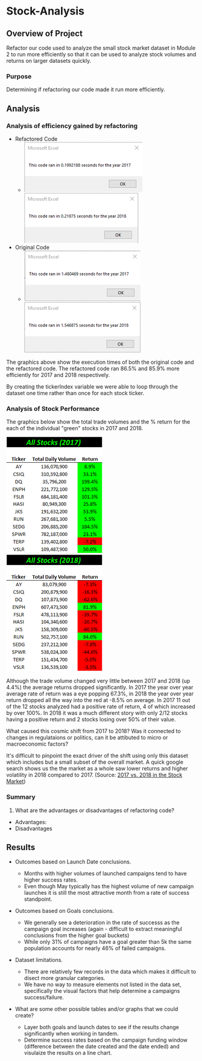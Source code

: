 # Stock-Analysis

## Overview of Project
Refactor our code used to analyze the small stock market dataset in Module 2 to run more efficiently so that it can be used to analyze stock volumes and returns on larger datasets quickly. 
### Purpose
Determining if refactoring our code made it run more efficiently. 
## Analysis

### Analysis of efficiency gained by refactoring 

- Refactored Code
  - ![](Resources/VBA_Challenge_2017.png) ![](Resources/VBA_Challenge_2018.png)
- Original Code
  - ![](Resources/OC_2017.png) ![](Resources/OC_2018.png)
  
The graphics above show the execution times of both the original code and the refactored code. The refactored code ran 86.5% and 85.9% more efficiently for 2017 and 2018 respectively. 

By creating the tickerIndex variable we were able to loop through the dataset one time rather than once for each stock ticker.  

### Analysis of Stock Performance


The graphics below show the total trade volumes and the % return for the each of the individual "green" stocks in 2017 and 2018.

![](Resources/StockPerformance_2017.png) ![](Resources/StockPerformance_2018.png)

Although the trade volume changed very little between 2017 and 2018 (up 4.4%) the average returns dropped significantly. In 2017 the year over year average rate of return was a eye popping 67.3%, in 2018 the year over year return dropped all the way into the red at -8.5% on average. In 2017 11 out of the 12 stocks analyzed had a positive rate of return, 4 of which increased by over 100%. In 2018 it was a much different story with only 2/12 stocks having a positive return and 2 stocks losing over 50% of their value. 

What caused this cosmic shift from 2017 to 2018? Was it connected to changes in regulataions or politics, can it be attibuted to micro or macroeconomic factors?  

It's difficult to pinpoint the exact driver of the shift using only this dataset which includes but a small subset of the overall market. A quick google search shows us the the market as a whole saw lower returns and higher volatility in 2018 compared to 2017. 
(Source: [2017 vs. 2018 in the Stock Market](https://awealthofcommonsense.com/2019/01/2017-vs-2018-in-the-stock-market/#:~:text=In%202017%20the%20S%26P%20500,markets%20by%20more%20than%209%25.))

### Summary
1. What are the advantages or disadvantages of refactoring code? 
  - Advantages:
  - Disadvantages 
## Results

- Outcomes based on Launch Date conclusions.
  - Months with higher volumes of launched campaigns tend to have higher success rates. 
  - Even though May typically has the highest volume of new campaign launches it is still the most attractive month from a rate of success standpoint. 

- Outcomes based on Goals conclusions. 
  - We generally see a deterioration in the rate of successs as the campaign goal increases (again - difficult to extract meaningful conclusions from the higher goal buckets)
  - While only 31% of campaigns have a goal greater than 5k the same population accounts for nearly 46% of failed campaigns.  

- Dataset limitations.
  - There are relatively few records in the data which makes it difficult to disect more granular categories. 
  - We have no way to measure elements not listed in the data set, specifically the visual factors that help determine a campaigns success/failure. 
  
- What are some other possible tables and/or graphs that we could create?
  - Layer both goals and launch dates to see if the results change significantly when working in tandem.  
  - Determine success rates based on the campaign funding window (difference between the date created and the date ended) and visulaize the results on a line chart. 
